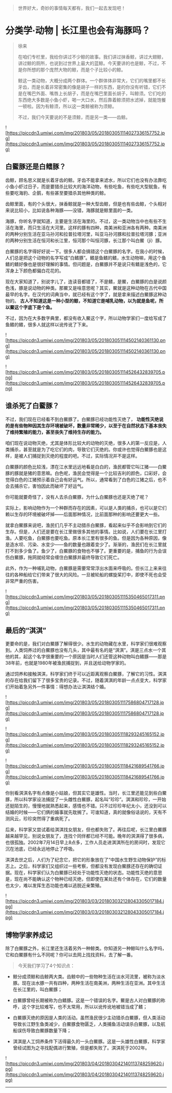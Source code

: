 > 世界好大，奇妙的事情每天都有，我们一起去发现吧！

# 分类学·动物 | 长江里也会有海豚吗？

> 徐来
> 
> 在咱们专栏里，我给你讲过不少鲸的故事。我们讲过抹香鲸，讲过大翅鲸，讲过鲸的厕所，也说到过世界上最大的蓝鲸。今天要讲的也是鲸，不过，不是你所想的那个庞然大物的鲸，而是个子比较小的鲸。
> 
> 鲸这一类动物，大概分成两个群体。一个群体体非常大，它们的嘴里都不长牙齿，而是长着非常密集的像是胡子一样的东西，是的你没有听错，它们不是在嘴巴外面、嘴唇上长胡子，而是在嘴巴里面长胡子，叫鲸须。它们吃的东西绝大多数是小鱼小虾，喝一大口水，然后靠着鲸须把水滤掉，就能饱餐一顿啦。因为有鲸须，所以这一类鲸被称为须鲸。
> 
> 不过，我们今天要说的不是须鲸，而是另一类——齿鲸。

![https://piccdn3.umiwi.com/img/201803/05/201803051114027336157752.jpg](https://piccdn3.umiwi.com/img/201803/05/201803051114027336157752.jpg)

## 白鱀豚还是白鳍豚？

齿鲸，顾名思义就是长着牙齿的鲸。牙齿不能拿来滤水，所以它们也没有办法靠吃小鱼小虾过日子，而是要猎杀比较大的海洋动物，有些吃鱼，有些吃大型鱿鱼，有些要吃海豹、企鹅，有些甚至要猎杀其他种类的鲸。

齿鲸里面，有的个头很大，抹香鲸就是一种大型齿鲸，但是也有些齿鲸，个头相对来说比较小，比如说各种海豚——没错，海豚就是鲸里面的一类。

海豚，你听名字就知道，主要是生活在海里的。不过，这一类动物当中也有些不生活在海里，而只生活在大河里。这样的豚有四种，南美洲和亚洲各有两种。南美洲的两种分别生活在亚马孙河和拉普拉塔河里，叫亚马孙河豚和拉普拉塔河豚；亚洲的两种分别生活在恒河和长江里，恒河那个叫恒河豚，长江那个叫白鱀（jì）豚。

白鱀豚的名字得好好说一下。很多人都会搞错这个白鱀豚的名字。在我小的时候，人们总是把这个动物的名字写成“白鳍豚”。鳍是鱼鳍的鳍，水生动物嘛，用这个鱼鳍的鳍好像也是很好理解的事情。但问题是，白鱀豚并不是说只有鳍是浅色的，它浑身上下颜色都偏白花花的。

现在大家知道了，别说字儿了，连读音都错了，不是鳍，是鱀，白鱀豚的白是说颜色浅，豚是说动物的种类。那鱀又是啥意思呢？其实，鱀就是这种动物在古代中国最早的名字。在汉代的词典当中，就已经有这个字了，就是拿来描述白鱀豚这种动物的。 **古人不知道这是一种小型的鲸，不知道它是哺乳动物，以为就是鱼呢，所以鱀这个字底下是个鱼。**

不过，因为在大多数字典里，都没有收入鱀这个字，所以动物学家们一度给写成了鱼鳍的鳍，很多人就这样以讹传讹了下来。

![https://piccdn3.umiwi.com/img/201803/05/201803051114502140361130.png](https://piccdn3.umiwi.com/img/201803/05/201803051114502140361130.png)

![https://piccdn3.umiwi.com/img/201803/05/201803051114526432839705.png](https://piccdn3.umiwi.com/img/201803/05/201803051114526432839705.png)

## 谁杀死了白鱀豚？

不过，我们现在已经看不到白鱀豚了。白鱀豚已经功能性灭绝了， **功能性灭绝说的是有些物种因其生存环境被破坏，数量非常稀少，以至于在自然状态下基本丧失了维持繁殖的能力，甚至丧失了维持生存的能力。**

咱们现在说动物灭绝，尤其是体形比较大的动物的灭绝，很多人的第一反应是，人类捕杀，甚至就是为了吃它们的肉，导致它们灭绝的。你或许也觉得白鱀豚也是这样，是被人们捕捉到灭绝的程度的吧。不过，实际情况并不是这样。

白鱀豚的颜色比较浅，漂在江水里远远地看是白白的，渔民都管它叫江猪——白鱀豚的豚就是猪的意思嘛。白色呢，渔民会觉得是一个比较吉利的颜色，口彩好，会觉得白色的江猪预示着自己会有好运气。所以，通常看到了白色的江猪之后，也不会去捕杀它，害怕因此而破坏了好运气。

你可能就要奇怪了，没有人去杀白鱀豚，为什么白鱀豚也还是灭绝了呢？

实际上，影响动物作为一个种群而存在的因素，可以是人类的捕杀，也可以是它们赖以生存的环境被破坏掉——后面那种情况，比前面那种的影响还要更大一些。

就拿白鱀豚来说吧，渔民们几乎不主动猎杀白鱀豚，看起来似乎不会影响到它们的生存。但是，人们还是要在长江里做很多其他的事情。比如说，人们要在长江里打渔。人要吃鱼，白鱀豚也要吃鱼。原本长江里有很多的鱼。但是因为各种原因，像是造水坝、污染、水变少——鱼的数量也跟着变少了。渐渐的，渔民们在长江里就打不到多少鱼了。鱼少了，白鱀豚的食物也不够了。更重要的是，捕鱼的行为会误伤白鱀豚，拖网就经常会缠住白鱀豚并最终导致它们死亡。

此外，作为一种哺乳动物，白鱀豚是需要常常浮出水面来呼吸的。但长江上来来往往的各种船给它们带来了很大的风险。一旦被轮船的螺旋桨打中，即使不死也会受非常严重的伤害。

![https://piccdn3.umiwi.com/img/201803/05/201803051115350465017311.png](https://piccdn3.umiwi.com/img/201803/05/201803051115350465017311.png)

## 最后的“淇淇”

更要命的是，我们对白鱀豚了解得很少。水生的动物藏在水里，科学家们很难观察到。人类饲养过的白鱀豚也没有几头，其中最有名的是“淇淇”。淇是三点水一个其他的其，起这个名字很重要的一个原因是当时人们还管这种动物叫白鳍豚——那是38年前，也就是1980年被渔民捕捉到，并且送给动物学家的。

通过饲养和接触淇淇，科学家们终于可以近距离观察白鱀豚，了解它的习性。淇淇的存在给我们留下了很多宝贵的记录。不过，随着淇淇的年龄一点点变大，科学家们开始着急另外一件事情：得想办法让淇淇结个婚。

![https://piccdn3.umiwi.com/img/201803/05/201803051117586804717128.jpg](https://piccdn3.umiwi.com/img/201803/05/201803051117586804717128.jpg)

![https://piccdn3.umiwi.com/img/201803/05/201803051118293245165152.jpg](https://piccdn3.umiwi.com/img/201803/05/201803051118293245165152.jpg)

![https://piccdn3.umiwi.com/img/201803/05/201803051118421689541766.jpg](https://piccdn3.umiwi.com/img/201803/05/201803051118421689541766.jpg)

你别看淇淇名字有点像是小姑娘，但其实它是雄性。当时，长江里还能见到些白鱀豚，所以科学家设法捕捉了一头雌性白鱀豚，起名叫“珍珍”。淇淇和珍珍，一开始还挺陌生的，慢慢地就熟悉起来，感情也不错。只不过珍珍年纪太小，还没到可以结婚的时候——它们俩的婚事就先耽搁了。可谁知道，真的就像俗话说的，天有不测风云，珍珍突然得了重病死了。

后来，科学家又尝试着给淇淇找女朋友，但也都失败了。再往后呢，长江里白鱀豚越来越罕见，别说女朋友了，连找个同伴都已经不可能。晚年的淇淇得了很多病，也很孤独。2002年7月14日早上8点多，工作人员走进淇淇所在的房间时，发现它沉在池底，已经永远地停止了呼吸。

淇淇去世之后，人们为了纪念它，把它的形象放在了“中国水生野生动物保护”的标志上。之后，科学家们又组织过一些考察，但都没有发现白鱀豚还存在的确切证据。现在，科学家们认为白鱀豚已经处于功能性灭绝的状态。功能性灭绝的意思是，现在尚不能确认这个物种已经灭绝，但即使在某处还有个体存在，它们的数量也太少，难以发挥生态功能也难以逃脱近亲繁殖。

![https://piccdn3.umiwi.com/img/201803/03/201803032128043305017184.jpg](https://piccdn3.umiwi.com/img/201803/03/201803032128043305017184.jpg)

## 博物学家养成记

除了白鱀豚之外，长江里还生活着另外一种鲸类。你知道另一种鲸叫什么名字吗，它和白鱀豚有什么不同呢？你可以去网上找找资料，去了解一番。

> 今天我们学习了4个知识点：

* 鲸分成须鲸和齿鲸两大类。齿鲸中的一些物种生活在淡水河流里，被称为淡水豚。现在淡水豚一共有四种，两种生活在南美洲，两种生活在亚洲。其中生活在长江里的，叫白鱀豚；

* 白鱀豚曾经长期被称为白鳍豚。这是一个错误的名字。鱀是古人对白鱀豚的称呼，这个字比较难写，也不太常用，所以以讹传讹地被错当成了鳍；

* 白鱀豚灭绝的原因是人类的活动。虽然渔民很少主动猎杀白鱀豚，但人类活动导致长江野生鱼类减少，白鱀豚食物匮乏，人类捕鱼活动误杀白鱀豚，以及航船误伤导致白鱀豚数量下降；

* 淇淇是人工饲养条件下活得最久的一头白鱀豚。这是一头雄性白鱀豚，科学家曾经试图为之寻找配偶进行繁殖，但是都失败了。淇淇死于2002年。

![https://piccdn3.umiwi.com/img/201803/04/201803042140113748259620.jpg](https://piccdn3.umiwi.com/img/201803/04/201803042140113748259620.jpg)

---
